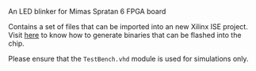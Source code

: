 An LED blinker for Mimas Spratan 6 FPGA board

Contains a set of files that can be imported into an new Xilinx ISE project.
Visit [here](https://numato.com/docs/mimas-spartan-6-fpga-development-board/#generating-bit-stream-for-mimas) to know how to generate binaries that can be flashed into the chip.

Please ensure that the `TestBench.vhd` module is used for simulations only.
